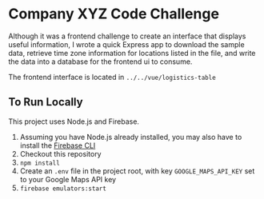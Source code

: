 # Company XYZ Code Challenge

Although it was a frontend challenge to create an interface that displays useful information, I wrote a quick Express app to download the sample data, retrieve time zone information for locations listed in the file, and write the data into a database for the frontend ui to consume.

The frontend interface is located in `../../vue/logistics-table`

## To Run Locally

This project uses Node.js and Firebase.

1. Assuming you have Node.js already installed, you may also have to install the [Firebase CLI](https://firebase.google.com/docs/cli)
3. Checkout this repository
4. `npm install`
5. Create an `.env` file in the project root, with key `GOOGLE_MAPS_API_KEY` set to your Google Maps API key
6. `firebase emulators:start`
